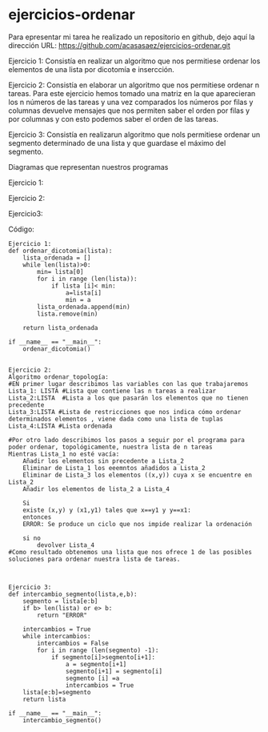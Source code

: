 # ejercicios-ordenar
Para epresentar mi tarea he realizado un repositorio en github, dejo aquí la dirección URL: https://github.com/acasasaez/ejercicios-ordenar.git


Ejercicio 1: Consistía en realizar un algoritmo que nos permitiese ordenar los elementos de una lista por dicotomía e insercción.


Ejercicio 2: Consistía en elaborar un algoritmo que nos permitiese ordenar n tareas.
Para este ejercicio hemos tomado una matriz en la que aparecieran los n números de las tareas y una vez comparados los números por filas y columnas devuelve mensajes que nos permiten saber el orden por filas y por columnas y con esto podemos saber el orden de las tareas.


Ejercicio 3: Consistía en realizarun algoritmo que nols permitiese ordenar un segmento determinado de una lista y que guardase el máximo del segmento.

Diagramas que representan nuestros programas

Ejercicio 1:



Ejercicio 2:



Ejercicio3: 


Código: 

```
Ejercicio 1:
def ordenar_dicotomia(lista):
    lista_ordenada = []
    while len(lista)>0:
        min= lista[0]
        for i in range (len(lista)):
            if lista [i]< min:
                a=lista[i]
                min = a
        lista_ordenada.append(min)
        lista.remove(min)
                    
    return lista_ordenada

if __name__ == "__main__":
    ordenar_dicotomia()

    
Ejercicio 2: 
Algoritmo ordenar_topología:
#EN primer lugar describimos las variables con las que trabajaremos
Lista_1: LISTA #Lista que contiene las n tareas a realizar
Lista_2:LISTA  #Lista a los que pasarán los elementos que no tienen precedente
Lista_3:LISTA #Lista de restricciones que nos indica cómo ordenar determinados elementos , viene dada como una lista de tuplas
Lista_4:LISTA #Lista ordenada

#Por otro lado describimos los pasos a seguir por el programa para poder ordenar, topológicamente, nuestra lista de n tareas
Mientras Lista_1 no esté vacía:
    Añadir los elementos sin precedente a Lista_2
    Eliminar de Lista_1 los eeemntos añadidos a Lista_2
    Eliminar de Lista_3 los elementos ((x,y)) cuya x se encuentre en Lista_2 
    Añadir los elementos de lista_2 a Lista_4 

    Si 
    existe (x,y) y (x1,y1) tales que x==y1 y y==x1:
    entonces
    ERROR: Se produce un ciclo que nos impide realizar la ordenación 

    si no 
        devolver Lista_4 
#Como resultado obtenemos una lista que nos ofrece 1 de las posibles soluciones para ordenar nuestra lista de tareas.



Ejercicio 3:
def intercambio_segmento(lista,e,b):
    segmento = lista[e:b]
    if b> len(lista) or e> b:
        return "ERROR"

    intercambios = True
    while intercambios:
        intercambios = False
        for i in range (len(segmento) -1):
            if segmento[i]>segmento[i+1]:
                a = segmento[i+1]
                segmento[i+1] = segmento[i]
                segmento [i] =a
                intercambios = True
    lista[e:b]=segmento
    return lista

if __name__ == "__main__":
    intercambio_segmento()


